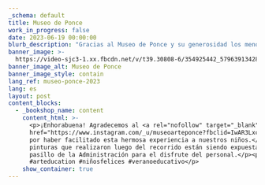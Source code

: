 ```yaml
---
_schema: default
title: Museo de Ponce
work_in_progress: false
date: 2023-06-19 00:00:00
blurb_description: "Gracias al Museo de Ponce y su generosidad los menores tuvieron su primera experiencia en un museo. Realizaron sus dibujos los cuales estan exhibiendose\_en\_el\_Hogar"
banner_image: >-
  https://video-sjc3-1.xx.fbcdn.net/v/t39.30808-6/354925442_579639134282411_1790091595800942687_n.jpg?_nc_cat=107&ccb=1-7&_nc_sid=730e14&_nc_ohc=lH_BEtNCY0MAX8KRXfA&_nc_ht=video-sjc3-1.xx&oh=00_AfC_ZNwGoFbKOdyoozuUPPFqN9ffNsflUqjyGguY9PuL4w&oe=64A4BCEC
banner_image_alt: Museo de Ponce
banner_image_style: contain
lang_ref: museo-ponce-2023
lang: es
layout: post
content_blocks:
  - _bookshop_name: content
    content_html: >-
      <p>¡Enhorabuena! Agradecemos al <a rel="nofollow" target="_blank"
      href="https://www.instagram.com/_u/museoarteponce?fbclid=IwAR3Lxc1vuxStue6mUsg7V22kR97PK-Er4V1pviRWbKMhH2IgENqGU-6fMJ8">@museoarteponce</a>
      por haber facilitado esta hermosa experiencia a nuestros niños.</p><p>Las
      pinturas que realizaron luego del recorrido están siendo expuestas en el
      pasillo de la Administración para el disfrute del personal.</p><p>#arte
      #arteducation #niñosfelices #veranoeducativo</p>
    show_container: true
---
```

